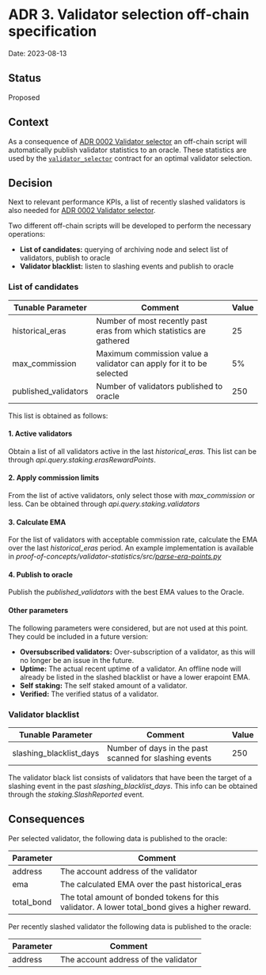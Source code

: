 # ADR 3. Validator selection off-chain specification

Date: 2023-08-13

## Status

Proposed

## Context

As a consequence of [ADR 0002 Validator selector](./0002-validator-selector.md) an off-chain script will automatically publish validator statistics to an oracle.  These statistics are used by the [`validator_selector`](../../contracts/validator_selector/) contract for an optimal validator selection.

## Decision

Next to relevant performance KPIs, a list of recently slashed validators is also needed for [ADR 0002 Validator selector](./0002-validator-selector.md).

Two different off-chain scripts will be developed to perform the necessary operations:
- **List of candidates:** querying of archiving node and select list of validators, publish to oracle
- **Validator blacklist:** listen to slashing events and publish to oracle

### List of candidates

| Tunable Parameter | Comment | Value |
| --- | --- | --- |
| historical_eras | Number of most recently past eras from which statistics are gathered   | 25 |
| max_commission | Maximum commission value a validator can apply for it to be selected | 5% |
| published_validators | Number of validators published to oracle | 250 |

This list is obtained as follows:

#### 1. Active validators

Obtain a list of all validators active in the last *historical_eras.* This list can be through *api.query.staking.erasRewardPoints*. 

#### 2. Apply commission limits

From the list of active validators, only select those with *max_commission* or less. Can be obtained through *api.query.staking.validators<ValidatorPrefs>*

#### 3. Calculate EMA

For the list of validators with acceptable commission rate, calculate the EMA over the last *historical_eras* period. An example implementation is available in *proof-of-concepts/validator-statistics/src/[parse-era-points.py](http://parse-era-points.py/)* 

#### 4. Publish to oracle

Publish the *published_validators* with the best EMA values to the Oracle.

#### Other parameters

The following parameters were considered, but are not used at this point. They could be included in a future version:

- **Oversubscribed validators:** Over-subscription of a validator, as this will no longer be an issue in the future.
- **Uptime:** The actual recent uptime of a validator. An offline node will already be listed in the slashed blacklist or have a lower erapoint EMA.
- **Self staking:** The self staked amount of a validator.
- **Verified:** The verified status of a validator.

### Validator blacklist 

| Tunable Parameter | Comment | Value |
| --- | --- | --- |
| slashing_blacklist_days | Number of days in the past scanned for slashing events | 250 |

The validator black list consists of validators that have been the target of a slashing event in the past *slashing_blacklist_days*. This info can be obtained through the *staking.SlashReported* event.

## Consequences

Per selected validator, the following data is published to the oracle:

| Parameter | Comment |
| --- | --- |
| address | The account address of the validator |
| ema | The calculated EMA over the past historical_eras  |
| total_bond | The total amount of bonded tokens for this validator. A lower total_bond gives a higher reward. |

Per recently slashed validator the following data is published to the oracle:

| Parameter | Comment |
| --- | --- |
| address | The account address of the validator |

